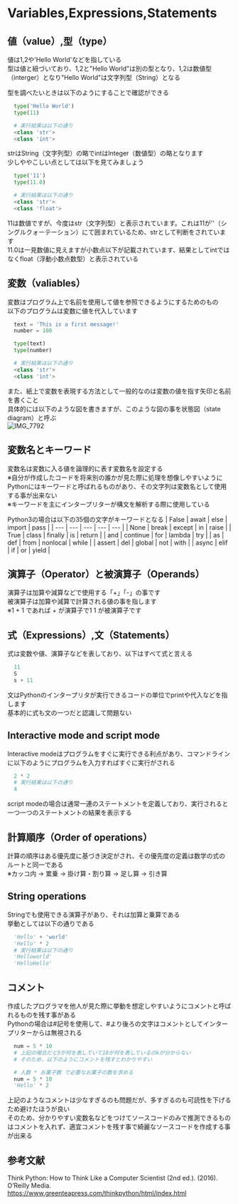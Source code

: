# Variables,Expressions,Statements

## 値（value）,型（type）
値は1,2や'Hello World'などを指している<br>
型は値と紐づいており、1,2と"Hello World"は別の型となり、1,2は数値型（interger）となり"Hello World"は文字列型（String）となる<br>

型を調べたいときは以下のようにすることで確認ができる
~~~python
  type('Hello World')
  type(11)

  # 実行結果は以下の通り
  <class 'str'>
  <class 'int'>
~~~
strはString（文字列型）の略でintはInteger（数値型）の略となります<br>
少しややこしい点としては以下を見てみましょう
~~~python
  type('11')
  type(11.0)

  # 実行結果は以下の通り
  <class 'str'>
  <class 'float'>
~~~
11は数値ですが、今度はstr（文字列型）と表示されています。これは11が''（シングルクォーテーション）にて囲まれているため、strとして判断をされています<br>
11.0は一見数値に見えますが小数点以下が記載されています、結果としてintではなくfloat（浮動小数点数型）と表示されている<br>

## 変数（valiables）
変数はプログラム上で名前を使用して値を参照できるようにするためのもの<br>
以下のプログラムは変数に値を代入しています
~~~python
  text = 'This is a first message!'
  number = 100

  type(text)
  type(number)

  # 実行結果は以下の通り
  <class 'str'>
  <class 'int'>
~~~

また、紙上で変数を表現する方法として一般的なのは変数の値を指す矢印と名前を書くこと<br>
具体的には以下のような図を書きますが、このような図の事を状態図（state diagram）と呼ぶ<br>
![IMG_7792](https://github.com/tcydig/python_textBook/assets/53115840/977b9ffd-b93e-4102-86f6-2d90d11ca6e3)

## 変数名とキーワード
変数名は変数に入る値を論理的に表す変数名を設定する<br>
※自分が作成したコードを将来別の誰かが見た際に処理を想像しやすいように<br>
Pythonにはキーワードと呼ばれるものがあり、その文字列は変数名として使用する事が出来ない<br>
※キーワードを主にインタープリターが構文を解析する際に使用している<br>

Python3の場合は以下の35個の文字がキーワードとなる
| False | await | else | import | pass |
| --- | --- | --- | --- | --- |
| None | break | except | in | raise |
| True | class | finally | is | return |
| and | continue | for | lambda | try |
| as | def | from | nonlocal | while |
| assert | del | global | not | with |
| async | elif | if | or | yield |

## 演算子（Operator）と被演算子（Operands）
演算子は加算や減算などで使用する「+」「-」の事です<br>
被演算子は加算や減算で計算される値の事を指します<br>
※1 + 1 であれば + が演算子で1 1 が被演算子です<br>

## 式（Expressions）,文（Statements）
式は変数や値、演算子などを表しており、以下はすべて式と言える
~~~python
  11
  S
  s + 11
~~~
文はPythonのインタープリタが実行できるコードの単位でprintや代入などを指します<br>
基本的に式も文の一つだと認識して問題ない
## Interactive mode and script mode
Interactive modeはプログラムをすぐに実行できる利点があり、コマンドラインに以下のようにプログラムを入力すればすぐに実行がされる<br>
~~~python
  2 * 2
  # 実行結果は以下の通り
  4
~~~
script modeの場合は通常一連のステートメントを定義しており、実行されると一つ一つのステートメントの結果を表示する<br>

## 計算順序（Order of operations）
計算の順序はある優先度に基づき決定がされ、その優先度の定義は数学の式のルートと同一である<br>
※カッコ内 -> 累乗 -> 掛け算・割り算 -> 足し算 -> 引き算

## String operations
Stringでも使用できる演算子があり、それは加算と乗算である<br>
挙動としては以下の通りである
~~~python
  'Hello' + 'world'
  'Hello' * 2
  # 実行結果は以下の通り
  'Helloworld'
  'HelloHello'
~~~
## コメント
作成したプログラマを他人が見た際に挙動を想定しやすいようにコメントと呼ばれるものを残す事がある<br>
Pythonの場合は#記号を使用して、#より後ろの文字はコメントとしてインタープリターからは無視される
~~~python
  num = 5 * 10
  # 上記の場合だと5が何を表していて10が何を表しているのkが分からない
  # そのため、以下のようにコメントを残すとわかりやすい

  # 人数 * お菓子数 で必要なお菓子の数を求める
  num = 5 * 10
  'Hello' * 2
~~~
上記のようなコメントは少なすぎるのも問題だが、多すぎるのも可読性を下げるため避けたほうが良い<br>
そのため、分かりやすい変数名などをつけてソースコードのみで推測できるものはコメントを入れず、適宜コメントを残す事で綺麗なソースコードを作成する事が出来る

## 参考文献
Think Python: How to Think Like a Computer Scientist (2nd ed.). (2016). O’Reilly Media. https://www.greenteapress.com/thinkpython/html/index.html

